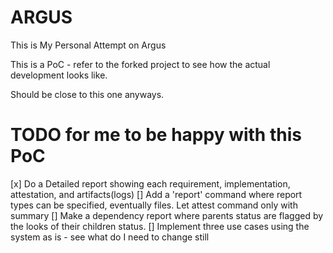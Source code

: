 # ARGUS
This is My Personal Attempt on Argus

This is a PoC - refer to the forked project to see how the actual development looks like.

Should be close to this one anyways.




# TODO for me to be happy with this PoC

[x] Do a Detailed report showing each requirement, implementation, attestation, and artifacts(logs)
[] Add a 'report' command where report types can be specified, eventually files. Let attest command only with summary
[] Make a dependency report where parents status are flagged by the looks of their children status.
[] Implement three use cases using the system as is - see what do I need to change still
